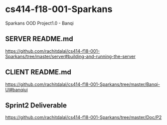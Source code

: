 # cs414-f18-001-Sparkans
Sparkans  OOD Project1.0 - Banqi
## SERVER README.md
https://github.com/rachitdalal/cs414-f18-001-Sparkans/tree/master/server#building-and-running-the-server

## CLIENT README.md
https://github.com/rachitdalal/cs414-f18-001-Sparkans/tree/master/Banqi-UI#banqiui

## Sprint2 Deliverable
https://github.com/rachitdalal/cs414-f18-001-Sparkans/tree/master/Doc/P2
